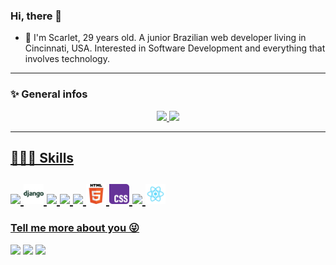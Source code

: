 ### Hi, there 💜

- 👩 I'm Scarlet, 29 years old. A junior Brazilian web developer living in Cincinnati, USA. Interested in Software Development and everything that involves technology.

---

### ✨ General infos 

<div align="center">
<a href="https://github.com/ScarletMartins">
  <img width="46%" src="https://github-readme-stats.vercel.app/api?username=ScarletMartins&show_icons=true&theme=dark&include_all_commits=true&count_private=true"/>
  <img width="35%" src="https://github-readme-stats.vercel.app/api/top-langs/?username=ScarletMartins&layout=compact&langs_count=7&theme=dark"/>
</div>

---
## 👩🏻‍💻 Skills

<code><img height="32" src="https://cdn.jsdelivr.net/gh/devicons/devicon/icons/python/python-original.svg" /></code>
<code><img height="32" src="https://raw.githubusercontent.com/github/explore/80688e429a7d4ef2fca1e82350fe8e3517d3494d/topics/django/django.png" alt="DJANGO"/></code>
<code><img height="32" src="https://cdn.jsdelivr.net/gh/devicons/devicon/icons/java/java-original.svg"/></code>
<code><img height="32" src="https://cdn.jsdelivr.net/gh/devicons/devicon/icons/spring/spring-original-wordmark.svg" /></code>
<code><img height="32" src="https://cdn.jsdelivr.net/gh/devicons/devicon/icons/javascript/javascript-original.svg"/></code>
<code><img height="32" src="https://raw.githubusercontent.com/github/explore/80688e429a7d4ef2fca1e82350fe8e3517d3494d/topics/html/html.png" alt="HTML"/></code>
<code><img height="32" src="https://raw.githubusercontent.com/github/explore/80688e429a7d4ef2fca1e82350fe8e3517d3494d/topics/css/css.png" alt="CSS"/></code>
<code><img height="32" src="https://cdn.jsdelivr.net/gh/devicons/devicon/icons/bootstrap/bootstrap-original.svg"/></code>
<code><img height="32" src="https://raw.githubusercontent.com/github/explore/80688e429a7d4ef2fca1e82350fe8e3517d3494d/topics/react/react.png" alt="React"/></code>
---

### Tell me more about you 😜

<div> 
  <a href="https://instagram.com/_scarletmartins" target="_blank"><img src="https://img.shields.io/badge/-Instagram-%23E4405F?style=for-the-badge&logo=instagram&logoColor=white" target="_blank"></a>
  <a href = "mailto:scarletgam@icloud.com"><img src="https://img.shields.io/badge/-email-%23333?style=for-the-badge&logo=Gmail&logoColor=white" target="_blank"></a>
  <a href="https://www.linkedin.com/in/scarletmartins" target="_blank"><img src="https://img.shields.io/badge/-LinkedIn-%230077B5?style=for-the-badge&logo=linkedin&logoColor=white" target="_blank"></a>
</div>
